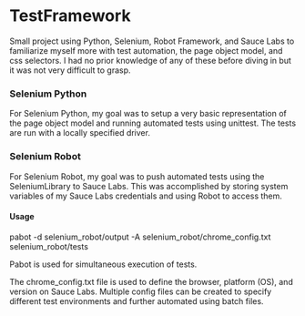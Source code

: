 # TestFramework

Small project using Python, Selenium, Robot Framework, and Sauce Labs to familiarize myself more with test automation, the page object model, and css selectors. I had no prior knowledge of any of these before diving in but it was not very difficult to grasp.

### Selenium Python
For Selenium Python, my goal was to setup a very basic representation of the page object model and running automated tests using unittest. The tests are run with a locally specified driver.

### Selenium Robot
For Selenium Robot, my goal was to push automated tests using the SeleniumLibrary to Sauce Labs. This was accomplished by storing system variables of my Sauce Labs credentials and using Robot to access them.

#### Usage
pabot -d selenium_robot/output -A selenium_robot/chrome_config.txt selenium_robot/tests

Pabot is used for simultaneous execution of tests.

The chrome_config.txt file is used to define the browser, platform (OS), and version on Sauce Labs. Multiple config files can be created to specify different test environments and further automated using batch files.

